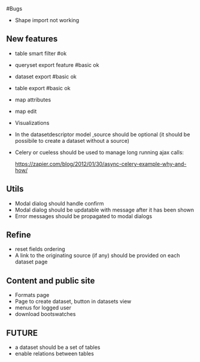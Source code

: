 #Bugs
- Shape import not working

## New features

- table smart filter #ok
- queryset export feature #basic ok
- dataset export #basic ok
- table export #basic ok
- map attributes
- map edit
- Visualizations
- In the datasetdescriptor model ,source should be optional (it should be possibile to create a dataset without a source)
- Celery or cueless should be used to manage long running ajax calls: 
  
  https://zapier.com/blog/2012/01/30/async-celery-example-why-and-how/



## Utils
- Modal dialog should handle confirm
- Modal dialog should be updatable with message after it has been shown
- Error messages should be propagated to modal dialogs

## Refine
- reset fields ordering
- A link to the originating source (if any) should be provided on each dataset page


## Content and public site
- Formats page
- Page to create dataset, button in datasets view
- menus for logged user
- download bootswatches

## FUTURE
- a dataset should be a set of tables
- enable relations between tables
